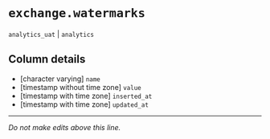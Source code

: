 # `exchange.watermarks`
`analytics_uat` | `analytics`

## Column details
* [character varying] `name`
* [timestamp without time zone] `value`
* [timestamp with time zone] `inserted_at`
* [timestamp with time zone] `updated_at`

-------------------------------------------------------------------------------
*Do not make edits above this line.*
